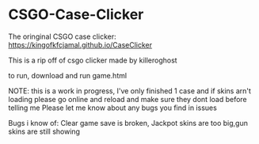 # CSGO-Case-Clicker

The oringinal CSGO case clicker: https://kingofkfcjamal.github.io/CaseClicker

This is a rip off of csgo clicker made by killeroghost

to run, download and run game.html

NOTE: this is a work in progress, I've only finished 1 case and if skins arn't loading please go online and reload and make sure they dont load before telling me
Please let me know about any bugs you find in issues 

Bugs i know of: Clear game save is broken, Jackpot skins are too big,gun skins are still showing


